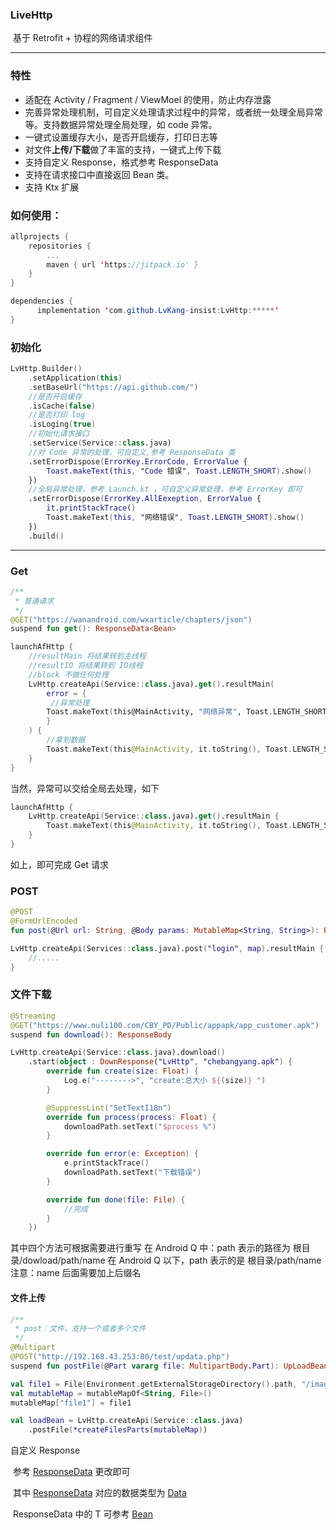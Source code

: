 ### LiveHttp

​	基于 Retrofit + 协程的网络请求组件

------

### 特性

- 适配在 Activity / Fragment / ViewMoel 的使用，防止内存泄露
- 完善异常处理机制，可自定义处理请求过程中的异常，或者统一处理全局异常等。支持数据异常处理全局处理，如 code 异常。
- 一键式设置缓存大小，是否开启缓存，打印日志等
- 对文件**上传/下载**做了丰富的支持，一键式上传下载
- 支持自定义 Response，格式参考 ResponseData
- 支持在请求接口中直接返回 Bean 类。
- 支持 Ktx 扩展

### 如何使用：

```kotlin
allprojects {
	repositories {
		...
		maven { url 'https://jitpack.io' }
	}
}
```

```java
dependencies {
	  implementation 'com.github.LvKang-insist:LvHttp:*****'
}
```

### 初始化

```kotlin
LvHttp.Builder()
    .setApplication(this)
    .setBaseUrl("https://api.github.com/")
	//是否开启缓存
    .isCache(false)
	//是否打印 log
    .isLoging(true)
	//初始化请求接口
    .setService(Service::class.java)
	//对 Code 异常的处理，可自定义,参考 ResponseData 类
    .setErrorDispose(ErrorKey.ErrorCode, ErrorValue {
        Toast.makeText(this, "Code 错误", Toast.LENGTH_SHORT).show()
    })
	//全局异常处理，参考 Launch.kt ，可自定义异常处理，参考 ErrorKey 即可
    .setErrorDispose(ErrorKey.AllEexeption, ErrorValue {
        it.printStackTrace()
        Toast.makeText(this, "网络错误", Toast.LENGTH_SHORT).show()
    })
    .build()
```

------

### Get

```kotlin
/**
 * 普通请求
 */
@GET("https://wanandroid.com/wxarticle/chapters/json")
suspend fun get(): ResponseData<Bean>
```

```kotlin
launchAfHttp {
    //resultMain 将结果转到主线程
    //resultIO 将结果转到 IO线程
    //block 不做任何处理
    LvHttp.createApi(Service::class.java).get().resultMain(
        error = {
         //异常处理
        Toast.makeText(this@MainActivity, "网络异常", Toast.LENGTH_SHORT).show()
    	}
    ) {
        //拿到数据
        Toast.makeText(this@MainActivity, it.toString(), Toast.LENGTH_SHORT).show()
    }
}
```

当然，异常可以交给全局去处理，如下

```kotlin
launchAfHttp {
    LvHttp.createApi(Service::class.java).get().resultMain {
        Toast.makeText(this@MainActivity, it.toString(), Toast.LENGTH_SHORT).show()
    }
}
```

如上，即可完成 Get 请求

### POST

```kotlin
@POST
@FormUrlEncoded
fun post(@Url url: String, @Body params: MutableMap<String, String>): ResponseData<LoginBean>
```

```kotlin
LvHttp.createApi(Services::class.java).post("login", map).resultMain { 
    //.....
}
```

### 文件下载

```kotlin
@Streaming
@GET("https://www.nuli100.com/CBY_PD/Public/appapk/app_customer.apk")
suspend fun download(): ResponseBody
```

```kotlin
LvHttp.createApi(Service::class.java).download()
    .start(object : DownResponse("LvHttp", "chebangyang.apk") {
        override fun create(size: Float) {
            Log.e("-------->", "create:总大小 ${(size)} ")
        }

        @SuppressLint("SetTextI18n")
        override fun process(process: Float) {
            downloadPath.setText("$process %")
        }

        override fun error(e: Exception) {
            e.printStackTrace()
            downloadPath.setText("下载错误")
        }

        override fun done(file: File) {
            //完成
        }
    })
```

其中四个方法可根据需要进行重写
在 Android Q 中：path 表示的路径为 根目录/dowload/path/name
在 Android Q 以下，path 表示的是 根目录/path/name
注意：name 后面需要加上后缀名

#### 文件上传

```kotlin
/**
 * post：文件，支持一个或者多个文件
 */
@Multipart
@POST("http://192.168.43.253:80/test/updata.php")
suspend fun postFile(@Part vararg file: MultipartBody.Part): UpLoadBean
```

```kotlin
val file1 = File(Environment.getExternalStorageDirectory().path, "/image1.png")
val mutableMap = mutableMapOf<String, File>()
mutableMap["file1"] = file1

val loadBean = LvHttp.createApi(Service::class.java)
    .postFile(*createFilesParts(mutableMap))
```

自定义 Response

​	参考 [ResponseData](https://github.com/LvKang-insist/LvHttp/blob/master/net/src/main/java/com/www/net/response/ResponseData.kt) 更改即可

​	其中 [ResponseData](https://github.com/LvKang-insist/LvHttp/blob/master/net/src/main/java/com/www/net/response/ResponseData.kt) 对应的数据类型为 [Data](https://wanandroid.com/wxarticle/chapters/json)

​	ResponseData 中的 T 可参考 [Bean](https://github.com/LvKang-insist/LvHttp/blob/master/app/src/main/java/com/www/lvhttp/Data.kt)
